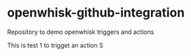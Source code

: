 # openwhisk-github-integration
Repository to demo openwhisk triggers and actions

This is test 1 to trigget an action
S